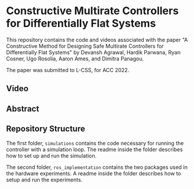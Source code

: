 # Constructive Multirate Controllers for Differentially Flat Systems

This repository contains the code and videos associated with the paper "A Constructive Method for Designing Safe Multirate Controllers for Differentially Flat Systems" by Devansh Agrawal, Hardik Parwana, Ryan Cosner, Ugo Rosolia, Aaron Ames, and Dimitra Panagou.

The paper was submitted to L-CSS, for ACC 2022. 

## Video

## Abstract

## Repository Structure

The first folder, `simulations` contains the code necessary for running the controller with a simulation loop. 
The readme inside the folder describes how to set up and run the simulation.

The second folder, `ros_implementation` contains the two packages used in the hardware experiments. A readme inside the folder describes how to setup and run the experiments. 